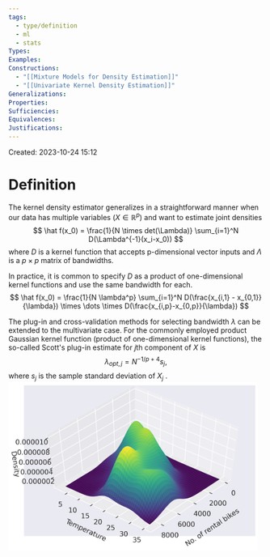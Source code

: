 ```yaml
---
tags:
  - type/definition
  - ml
  - stats
Types: 
Examples: 
Constructions:
  - "[[Mixture Models for Density Estimation]]"
  - "[[Univariate Kernel Density Estimation]]"
Generalizations: 
Properties: 
Sufficiencies: 
Equivalences: 
Justifications:
---
```

Created: 2023-10-24 15:12
# Definition

The kernel density estimator generalizes in a straightforward manner when our data has multiple variables ($X \in \mathbb{R}^p$) and want to estimate joint densities
$$
\hat f(x_0) = \frac{1}{N \times det(\Lambda)} \sum_{i=1}^N D(\Lambda^{-1}(x_i-x_0))
$$
where $D$ is a kernel function that accepts p-dimensional vector inputs and $\Lambda$ is a $p \times p$ matrix of bandwidths. 

In practice, it is common to specify $D$ as a product of one-dimensional kernel functions and use the same bandwidth for each.
$$
\hat f(x_0) = \frac{1}{N \lambda^p} \sum_{i=1}^N D(\frac{x_{i,1} - x_{0,1}}{\lambda}) \times \dots \times D(\frac{x_{i,p}-x_{0,p}}{\lambda})
$$

The plug-in and cross-validation methods for selecting bandwidth $\lambda$ can be extended to the multivariate case. For the commonly employed product Gaussian kernel function (product of one-dimensional kernel functions), the so-called Scott's plug-in estimate for $j$th component of $X$ is
$$
\lambda_{opt, j} = N^{-1/p+4}s_j,
$$
where $s_j$ is the sample standard deviation of $X_j$ .
![](/img/stats-multivariate-density-estimator.png)
